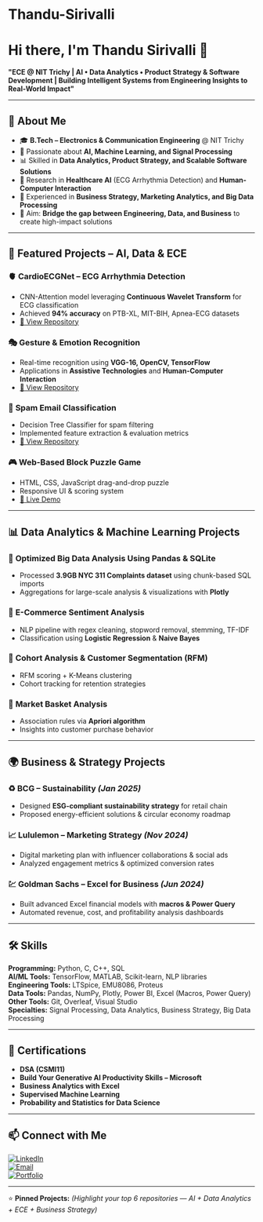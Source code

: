 # Thandu-Sirivalli
# Hi there, I'm Thandu Sirivalli 👋  

**"ECE @ NIT Trichy | AI • Data Analytics • Product Strategy & Software Development | Building Intelligent Systems from Engineering Insights to Real-World Impact"**

---

## 🚀 About Me  
- 🎓 **B.Tech – Electronics & Communication Engineering** @ NIT Trichy  
- 🤖 Passionate about **AI, Machine Learning, and Signal Processing**  
- 📊 Skilled in **Data Analytics, Product Strategy, and Scalable Software Solutions**  
- 🧠 Research in **Healthcare AI** (ECG Arrhythmia Detection) and **Human-Computer Interaction**  
- 💼 Experienced in **Business Strategy, Marketing Analytics, and Big Data Processing**  
- 🎯 Aim: **Bridge the gap between Engineering, Data, and Business** to create high-impact solutions  

---

## 💼 Featured Projects – AI, Data & ECE  

### 🫀 **CardioECGNet – ECG Arrhythmia Detection**  
- CNN-Attention model leveraging **Continuous Wavelet Transform** for ECG classification  
- Achieved **94% accuracy** on PTB-XL, MIT-BIH, Apnea-ECG datasets  
- [🔗 View Repository](#)

### 🎭 **Gesture & Emotion Recognition**  
- Real-time recognition using **VGG-16, OpenCV, TensorFlow**  
- Applications in **Assistive Technologies** and **Human-Computer Interaction**  
- [🔗 View Repository](#)

### 📧 **Spam Email Classification**  
- Decision Tree Classifier for spam filtering  
- Implemented feature extraction & evaluation metrics  
- [🔗 View Repository](#)

### 🎮 **Web-Based Block Puzzle Game**  
- HTML, CSS, JavaScript drag-and-drop puzzle  
- Responsive UI & scoring system  
- [🔗 Live Demo](#)

---

## 📊 Data Analytics & Machine Learning Projects  

### 📂 **Optimized Big Data Analysis Using Pandas & SQLite**  
- Processed **3.9GB NYC 311 Complaints dataset** using chunk-based SQL imports  
- Aggregations for large-scale analysis & visualizations with **Plotly**  

### 💬 **E-Commerce Sentiment Analysis**  
- NLP pipeline with regex cleaning, stopword removal, stemming, TF-IDF  
- Classification using **Logistic Regression** & **Naive Bayes**  

### 👥 **Cohort Analysis & Customer Segmentation (RFM)**  
- RFM scoring + K-Means clustering  
- Cohort tracking for retention strategies  

### 🛒 **Market Basket Analysis**  
- Association rules via **Apriori algorithm**  
- Insights into customer purchase behavior  

---

## 🌍 Business & Strategy Projects  

### ♻ **BCG – Sustainability** *(Jan 2025)*  
- Designed **ESG-compliant sustainability strategy** for retail chain  
- Proposed energy-efficient solutions & circular economy roadmap  

### 📈 **Lululemon – Marketing Strategy** *(Nov 2024)*  
- Digital marketing plan with influencer collaborations & social ads  
- Analyzed engagement metrics & optimized conversion rates  

### 💹 **Goldman Sachs – Excel for Business** *(Jun 2024)*  
- Built advanced Excel financial models with **macros & Power Query**  
- Automated revenue, cost, and profitability analysis dashboards  

---

## 🛠 Skills  

**Programming:** Python, C, C++, SQL  
**AI/ML Tools:** TensorFlow, MATLAB, Scikit-learn, NLP libraries  
**Engineering Tools:** LTSpice, EMU8086, Proteus  
**Data Tools:** Pandas, NumPy, Plotly, Power BI, Excel (Macros, Power Query)  
**Other Tools:** Git, Overleaf, Visual Studio  
**Specialties:** Signal Processing, Data Analytics, Business Strategy, Big Data Processing  

---

## 📜 Certifications  
- **DSA (CSMI11)**  
- **Build Your Generative AI Productivity Skills – Microsoft**  
- **Business Analytics with Excel**  
- **Supervised Machine Learning**  
- **Probability and Statistics for Data Science**  

---

## 📫 Connect with Me  
[![LinkedIn](https://img.shields.io/badge/LinkedIn-Connect-blue)](https://linkedin.com/in/thandu-sirivalli)  
[![Email](https://img.shields.io/badge/Email-Contact%20Me-red)](mailto:sirivalli.thandu@gmail.com)  
[![Portfolio](https://img.shields.io/badge/Portfolio-Visit-green)](https://sirivalli.github.io)  

---

⭐ **Pinned Projects:** *(Highlight your top 6 repositories — AI + Data Analytics + ECE + Business Strategy)*
